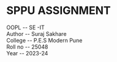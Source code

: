 # SPPU ASSIGNMENT
OOPL -- SE -IT <br>
Author -- Suraj Sakhare <br>
College -- P.E.S Modern Pune <br>
Roll no -- 25048 <br>
Year -- 2023-24 <br>